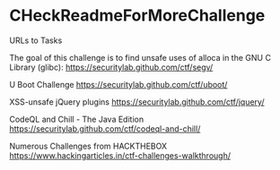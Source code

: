 # CHeckReadmeForMoreChallenge
URLs to Tasks

The goal of this challenge is to find unsafe uses of alloca in the GNU C Library (glibc): https://securitylab.github.com/ctf/segv/

U Boot Challenge https://securitylab.github.com/ctf/uboot/

XSS-unsafe jQuery plugins https://securitylab.github.com/ctf/jquery/

CodeQL and Chill - The Java Edition https://securitylab.github.com/ctf/codeql-and-chill/

Numerous Challenges from HACKTHEBOX https://www.hackingarticles.in/ctf-challenges-walkthrough/
